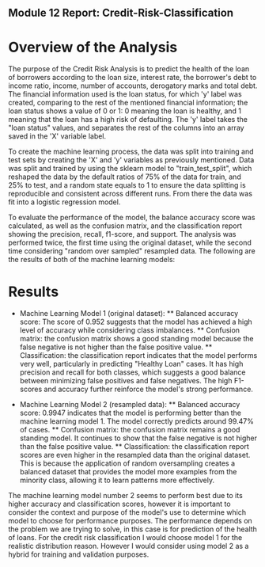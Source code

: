 ## Module 12 Report: Credit-Risk-Classification
# Overview of the Analysis

The purpose of the Credit Risk Analysis is to predict the health of the loan of borrowers according to the loan size, interest rate, the borrower's debt to income ratio, income, number of accounts, derogatory marks and total debt. The financial information used is the loan status, for which 'y' label was created, comparing to the rest of the mentioned financial information; the loan status shows a value of 0 or 1: 0 meaning the loan is healthy, and 1 meaning that the loan has a high risk of defaulting. The 'y' label takes the "loan status" values, and separates the rest of the columns into an array saved in the 'X' variable label.

To create the machine learning process, the data was split into training and test sets by creating the 'X' and 'y' variables as previously mentioned. Data was split and trained by using the sklearn model to "train_test_split", which reshaped the data by the default ratios of 75% of the data for train, and 25% to test, and a random state equals to 1 to ensure the data splitting is reproducible and consistent across different runs. From there the data was fit into a logistic regression model. 

To evaluate the performance of the model, the balance accuracy score was calculated, as well as the confusion matrix, and the classification report showing the precision, recall, f1-score, and support. The analysis was performed twice, the first time using the original dataset, while the second time considering "random over sampled" resampled data. The following are the results of both of the machine learning models:

# Results
* Machine Learning Model 1 (original dataset):
** Balanced accuracy score: The score of 0.952 suggests that the model has achieved a high level of accuracy while considering class imbalances.
** Confusion matrix: the confusion matrix shows a good standing model because the false negative is not higher than the false positive value.
** Classification: the classification report indicates that the model performs very well, particularly in predicting "Healthy Loan" cases. It has high precision and recall for both classes, which suggests a good balance between minimizing false positives and false negatives. The high F1-scores and accuracy further reinforce the model's strong performance.

* Machine Learning Model 2 (resampled data):
** Balanced accuracy score: 0.9947 indicates that the model is performing better than the machine learning model 1. The model correctly predicts around 99.47% of cases. 
** Confusion matrix: the confusion matrix remains a good standing model. It continues to show that the false negative is not higher than the false positive value.
** Classification: the classification report scores are even higher in the resampled data than the original dataset. This is because the application of random oversampling creates a balanced dataset that provides the model more examples from the minority class, allowing it to learn patterns more effectively.
  
The machine learning model number 2 seems to perform best due to its higher accuracy and classification scores, however it is important to consider the context and purpose of the model's use to determine which model to choose for performance purposes. The performance depends on the problem we are trying to solve, in this case is for prediction of the health of loans. For the credit risk classification I would choose model 1 for the realistic distribution reason. However I would consider using model 2 as a hybrid for training and validation purposes. 

